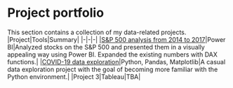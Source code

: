# Project portfolio
This section contains a collection of my data-related projects.
|Project|Tools|Summary|
|-|-|-|
|[S&P 500 analysis from 2014 to 2017](https://github.com/max-montin/SP500)|Power BI|Analyzed stocks on the S&P 500 and presented them in a visually appealing way using Power BI. Expanded the existing numbers with DAX functions.|
|[COVID-19 data exploration](https://github.com/max-montin/COVID-19)|Python, Pandas, Matplotlib|A casual data exploration project with the goal of becoming more familiar with the Python environment.|
|Project 3|Tableau|TBA|
